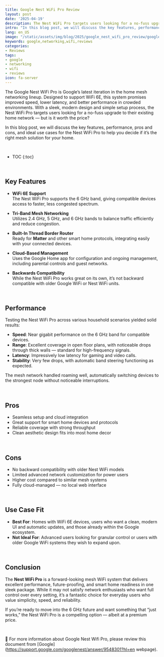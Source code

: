 ```yaml
---
title: Google Nest WiFi Pro Review
layout: post
date: '2025-04-19'
description: The Nest WiFi Pro targets users looking for a no-fuss upgrade to their existing home network.
intro: "In this blog post, we will discuss the key features, performance, pros and cons, and ideal use cases for the Nest WiFi Pro to help you decide if it’s the right mesh solution for your home." 
lang: en_US
image: "/static/assets/img/blog/2025/google_nest_wifi_pro_review/google_nest_wifi_pro_review.jpg"
keywords: google,networking,wifi,reviews
categories:
- Reviews
tags:
- google
- networking
- wifi
- reviews
icon: fa-server
---
```


The Google Nest WiFi Pro is Google’s latest iteration in the home mesh networking lineup. Designed to support WiFi 6E, this system promises improved speed, lower latency, and better performance in crowded environments. With a sleek, modern design and simple setup process, the Nest WiFi Pro targets users looking for a no-fuss upgrade to their existing home network — but is it worth the price?

In this blog post, we will discuss the key features, performance, pros and cons, and ideal use cases for the Nest WiFi Pro to help you decide if it’s the right mesh solution for your home.

<br>

* TOC 
{:toc}

<br>

## Key Features

- **WiFi 6E Support**  
  The Nest WiFi Pro supports the 6 GHz band, giving compatible devices access to faster, less congested spectrum.

- **Tri-Band Mesh Networking**  
  Utilizes 2.4 GHz, 5 GHz, and 6 GHz bands to balance traffic efficiently and reduce congestion.

- **Built-In Thread Border Router**  
  Ready for **Matter** and other smart home protocols, integrating easily with your connected devices.

- **Cloud-Based Management**  
  Uses the Google Home app for configuration and ongoing management, including parental controls and guest networks.

- **Backwards Compatibility**  
  While the Nest WiFi Pro works great on its own, it’s not backward compatible with older Google WiFi or Nest WiFi units.

<br>

## Performance

Testing the Nest WiFi Pro across various household scenarios yielded solid results:

- **Speed**: Near gigabit performance on the 6 GHz band for compatible devices.
- **Range**: Excellent coverage in open floor plans, with noticeable drops through thick walls — standard for high-frequency signals.
- **Latency**: Impressively low latency for gaming and video calls.
- **Stability**: Very few drops, with automatic band steering functioning as expected.

The mesh network handled roaming well, automatically switching devices to the strongest node without noticeable interruptions.

<br>

## Pros

- Seamless setup and cloud integration
- Great support for smart home devices and protocols
- Reliable coverage with strong throughput
- Clean aesthetic design fits into most home decor

<br>

## Cons

- No backward compatibility with older Nest WiFi models
- Limited advanced network customization for power users
- Higher cost compared to similar mesh systems
- Fully cloud-managed — no local web interface

<br>

## Use Case Fit

- **Best For**: Homes with WiFi 6E devices, users who want a clean, modern UI and automatic updates, and those already within the Google ecosystem.
- **Not Ideal For**: Advanced users looking for granular control or users with older Google WiFi systems they wish to expand upon.

<br>

## Conclusion
The **Nest WiFi Pro** is a forward-looking mesh WiFi system that delivers excellent performance, future-proofing, and smart home readiness in one sleek package. While it may not satisfy network enthusiasts who want full control over every setting, it’s a fantastic choice for everyday users who value simplicity, speed, and reliability.

If you’re ready to move into the 6 GHz future and want something that “just works,” the Nest WiFi Pro is a compelling option — albeit at a premium price.


<br>

📝 For more information about Google Nest Wifi Pro, please review this document from [Google](https://support.google.com/googlenest/answer/9548301?hl=en webpage).
